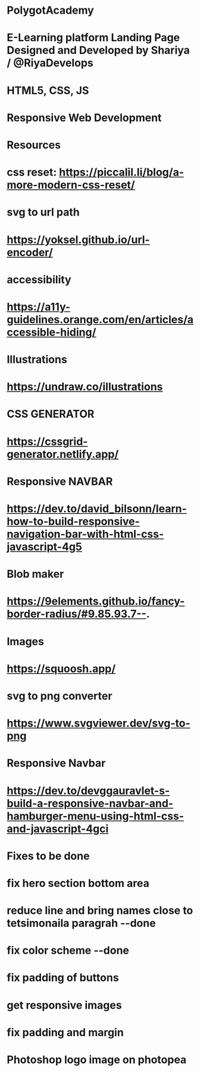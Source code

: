 # PolygotAcademy
# E-Learning platform Landing Page Designed and Developed by Shariya / @RiyaDevelops 
# HTML5, CSS, JS
# Responsive Web Development

# Resources 
# css reset: https://piccalil.li/blog/a-more-modern-css-reset/

# svg to url path 
# https://yoksel.github.io/url-encoder/

# accessibility  
# https://a11y-guidelines.orange.com/en/articles/accessible-hiding/

# Illustrations 
# https://undraw.co/illustrations

# CSS GENERATOR 
# https://cssgrid-generator.netlify.app/

# Responsive NAVBAR 
# https://dev.to/david_bilsonn/learn-how-to-build-responsive-navigation-bar-with-html-css-javascript-4g5

# Blob maker 
# https://9elements.github.io/fancy-border-radius/#9.85.93.7--. 
 
# Images
# https://squoosh.app/

# svg to png converter
# https://www.svgviewer.dev/svg-to-png 

# Responsive Navbar
# https://dev.to/devggauravlet-s-build-a-responsive-navbar-and-hamburger-menu-using-html-css-and-javascript-4gci

# Fixes to be done 
# fix hero section bottom area 
# reduce line and bring names close to tetsimonaila paragrah --done
# fix color scheme --done 
# fix padding of buttons 
# get responsive images 
# fix padding and margin 
# Photoshop logo image on photopea





